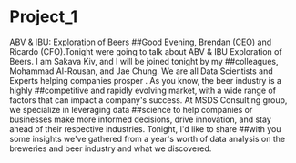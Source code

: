 # Project_1
ABV &amp; IBU: Exploration of Beers
##Good Evening, Brendan (CEO) and Ricardo (CFO).Tonight were going to talk about ABV & IBU Exploration of Beers. I am Sakava Kiv, and I will be joined tonight by my ##colleagues, Mohammad Al-Rousan, and Jae Chung. We are all Data Scientists and Experts helping companies prosper . As you know, the beer industry is a highly ##competitive and rapidly evolving market, with a wide range of factors that can impact a company's success. At MSDS Consulting group, we specialize in leveraging data ##science to help companies or businesses make more informed decisions, drive innovation, and stay ahead of their respective industries. Tonight, I'd like to share ##with you some insights we've gathered from a year's worth of data analysis on the breweries and beer industry and what we discovered. 

